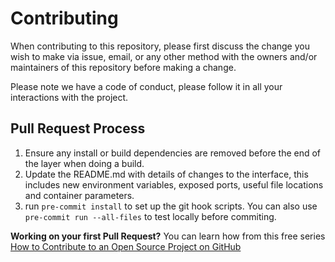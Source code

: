 # Contributing

When contributing to this repository, please first discuss the change you wish to make via issue,
email, or any other method with the owners and/or maintainers of this repository before making a change.

Please note we have a code of conduct, please follow it in all your interactions with the project.

## Pull Request Process

1. Ensure any install or build dependencies are removed before the end of the layer when doing a
   build.
2. Update the README.md with details of changes to the interface, this includes new environment
   variables, exposed ports, useful file locations and container parameters.
3. run `pre-commit install` to set up the git hook scripts. You can also use `pre-commit run --all-files` to test locally before commiting.

**Working on your first Pull Request?** You can learn how from this free series [How to Contribute to an Open Source Project on GitHub](https://kcd.im/pull-request)
